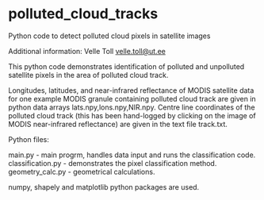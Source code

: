 # polluted_cloud_tracks
Python code to detect polluted cloud pixels in satellite images

Additional information:
Velle Toll
velle.toll@ut.ee

This python code demonstrates identification of polluted and unpolluted satellite pixels
in the area of polluted cloud track.

Longitudes, latitudes, and near-infrared reflectance of MODIS satellite data for one example MODIS granule containing polluted cloud
track are given in python data arrays lats.npy,lons.npy,NIR.npy.
Centre line coordinates of the polluted cloud track (this has been hand-logged by clicking on the image of MODIS near-infrared reflectance) are given in the text file track.txt. 

Python files:

main.py - main progrm, handles data input and runs the classification code.
classification.py - demonstrates the pixel classification method.
geometry_calc.py - geometrical calculations.

numpy, shapely and matplotlib python packages are used.
